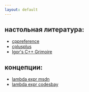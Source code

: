 ```yaml
---
layout: default
---
```


настольная литература:
---
* [cppreference](https://en.cppreference.com/w)
* [cplusplus](http://www.cplusplus.com/reference)
* [Igor's C++ Grimoire](http://knockknock.org.uk/igor.html)

концепции:
---
* [lambda expr msdn](https://docs.microsoft.com/en-us/cpp/cpp/lambda-expressions-in-cpp)
* [lambda expr codesbay](https://www.youtube.com/watch?v=Fg4TNhIQgNM&list=PL_dsdStdDXbqg3bUpVxXSc5I-JknLxvUw)
